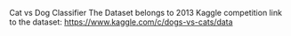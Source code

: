 Cat vs Dog Classifier
The Dataset belongs to 2013 Kaggle competition 
link to the dataset:
https://www.kaggle.com/c/dogs-vs-cats/data
